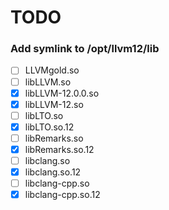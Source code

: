 # TODO

### Add symlink to /opt/llvm12/lib

- [ ] LLVMgold.so
- [ ] libLLVM.so
- [x] libLLVM-12.0.0.so
- [x] libLLVM-12.so
- [ ] libLTO.so
- [x] libLTO.so.12
- [ ] libRemarks.so
- [x] libRemarks.so.12
- [ ] libclang.so
- [x] libclang.so.12
- [ ] libclang-cpp.so
- [x] libclang-cpp.so.12
